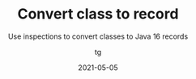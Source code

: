 ---
date: 2021-05-05
title: Convert class to record
technologies: [java]
topics: [latest, editing, inspections]
author: tg
subtitle: Use inspections to convert classes to Java 16 records
thumbnail: ./thumbnail.png
cardThumbnail: ./card.png
shortVideo:
  poster: ./tip.png
  url: https://youtu.be/Csv5TKu0TeY
seealso:
- title: IntelliJ IDEA Blog - Java 16 and IntelliJ IDEA
  href: https://blog.jetbrains.com/idea/2021/03/java-16-and-intellij-idea/
leadin: |
  IntelliJ IDEA can identify classes that are data holders and can be converted to records. The class will be highlighted with a warning (yellow underline) - press **⌥⏎** (macOS), or **Alt+Enter** (Windows/Linux) and IntelliJ IDEA will suggest converting the class to a record.

  The fields will be become record components, the constructor and accessors will be removed. If we had equals, hashCode and toString methods on our class, we can optionally remove these and rely on the default record implementation.



---